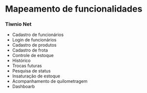 # Mapeamento de funcionalidades
### Tiwnio Net

* Cadastro de funcionários
* Login de funcionários
* Cadastro de produtos
* Cadastro de frota
* Controle de estoque
* Histórico
* Trocas futuras
* Pesquisa de status
* Insaturação de estoque
* Acompanhamento de quilometragem
* Dashboarb
